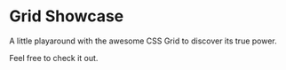# Grid Showcase

A little playaround with the awesome CSS Grid to discover its true power.

Feel free to check it out.
